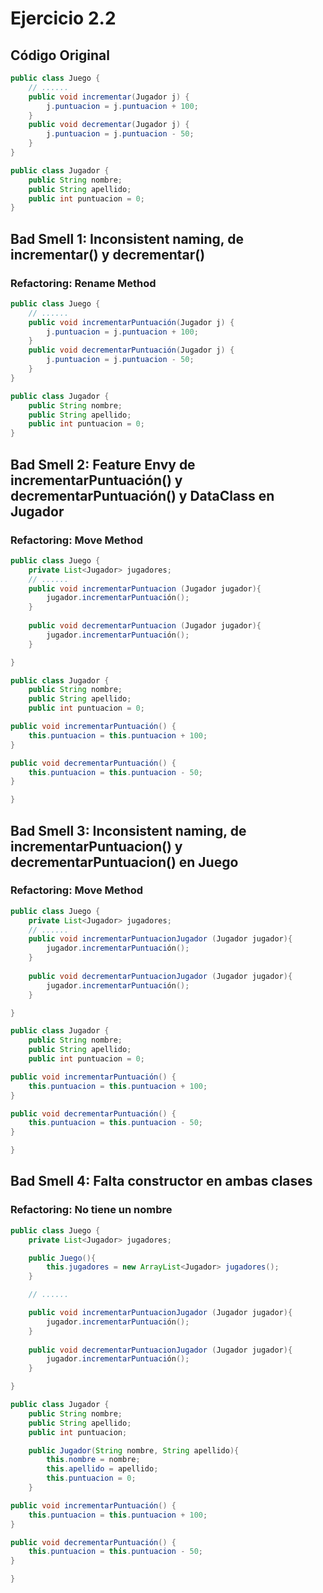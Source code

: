 # Ejercicio 2.2


## Código Original
```java
public class Juego {
    // ......
    public void incrementar(Jugador j) {
        j.puntuacion = j.puntuacion + 100;
    }
    public void decrementar(Jugador j) {
        j.puntuacion = j.puntuacion - 50;
    }
}

public class Jugador {
    public String nombre;
    public String apellido;
    public int puntuacion = 0;
}
```

## Bad Smell 1: Inconsistent naming, de incrementar() y decrementar()

### Refactoring: Rename Method

```java
public class Juego {
    // ......
    public void incrementarPuntuación(Jugador j) {
        j.puntuacion = j.puntuacion + 100;
    }
    public void decrementarPuntuación(Jugador j) {
        j.puntuacion = j.puntuacion - 50;
    }
}

public class Jugador {
    public String nombre;
    public String apellido;
    public int puntuacion = 0;
}
```

## Bad Smell 2: Feature Envy de incrementarPuntuación() y decrementarPuntuación() y DataClass en Jugador

### Refactoring: Move Method

```java
public class Juego {
    private List<Jugador> jugadores;
    // ......
    public void incrementarPuntuacion (Jugador jugador){
        jugador.incrementarPuntuación();
    }
    
    public void decrementarPuntuacion (Jugador jugador){
        jugador.incrementarPuntuación();
    }

}

public class Jugador {
    public String nombre;
    public String apellido;
    public int puntuacion = 0;

public void incrementarPuntuación() {
    this.puntuacion = this.puntuacion + 100;
}

public void decrementarPuntuación() {
    this.puntuacion = this.puntuacion - 50;
}

}
```


## Bad Smell 3: Inconsistent naming, de incrementarPuntuacion() y decrementarPuntuacion() en Juego

### Refactoring: Move Method

```java
public class Juego {
    private List<Jugador> jugadores;
    // ......
    public void incrementarPuntuacionJugador (Jugador jugador){
        jugador.incrementarPuntuación();
    }
    
    public void decrementarPuntuacionJugador (Jugador jugador){
        jugador.incrementarPuntuación();
    }

}

public class Jugador {
    public String nombre;
    public String apellido;
    public int puntuacion = 0;

public void incrementarPuntuación() {
    this.puntuacion = this.puntuacion + 100;
}

public void decrementarPuntuación() {
    this.puntuacion = this.puntuacion - 50;
}

}
```

## Bad Smell 4: Falta constructor en ambas clases
### Refactoring: No tiene un nombre

```java
public class Juego {
    private List<Jugador> jugadores;

    public Juego(){
        this.jugadores = new ArrayList<Jugador> jugadores();
    }

    // ......

    public void incrementarPuntuacionJugador (Jugador jugador){
        jugador.incrementarPuntuación();
    }
    
    public void decrementarPuntuacionJugador (Jugador jugador){
        jugador.incrementarPuntuación();
    }

}

public class Jugador {
    public String nombre;
    public String apellido;
    public int puntuacion;

    public Jugador(String nombre, String apellido){
        this.nombre = nombre;
        this.apellido = apellido;
        this.puntuacion = 0;
    }

public void incrementarPuntuación() {
    this.puntuacion = this.puntuacion + 100;
}

public void decrementarPuntuación() {
    this.puntuacion = this.puntuacion - 50;
}

}
```


